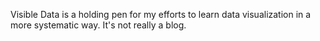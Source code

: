 Visible Data is a holding pen for my efforts to learn data visualization in a more systematic way. It's not really a blog.
